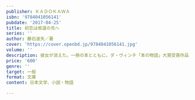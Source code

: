 ```yaml
---
publisher: ＫＡＤＯＫＡＷＡ
isbn: '9784041056141'
pubdate: '2017-04-25'
title: 初恋は坂道の先へ
series: ''
author: 藤石波矢／著
cover: 'https://cover.openbd.jp/9784041056141.jpg'
volume: ''
description: 彼女が消えた。一冊の本とともに。ダ・ヴィンチ「本の物語」大賞受賞作品
price: '600'
genre: ''
target: 一般
format: 文庫
content: 日本文学、小説・物語

---
```

